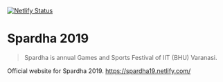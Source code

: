 [![Netlify Status](https://api.netlify.com/api/v1/badges/9f5561f2-c4ac-450d-be79-b291c6f11f9e/deploy-status)](https://app.netlify.com/sites/spardha19/deploys)

# Spardha 2019
> Spardha is annual Games and Sports Festival of IIT (BHU) Varanasi.

Official website for Spardha 2019. https://spardha19.netlify.com/
